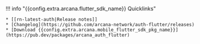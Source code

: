 !!! info "{{config.extra.arcana.flutter_sdk_name}} Quicklinks"

    * [[rn-latest-auth|Release notes]]
    * [Changelog](https://github.com/arcana-network/auth-flutter/releases)
    * [Download {{config.extra.arcana.mobile_flutter_sdk_pkg_name}}](https://pub.dev/packages/arcana_auth_flutter)